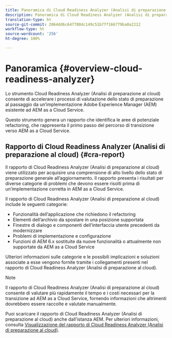```yaml
---
title: Panoramica di Cloud Readiness Analyzer (Analisi di preparazione al cloud)
description: Panoramica di Cloud Readiness Analyzer (Analisi di preparazione al cloud)
translation-type: ht
source-git-commit: 2064dd6c647780dc149c51b7ff166779ba0a2212
workflow-type: ht
source-wordcount: '256'
ht-degree: 100%

---
```



# Panoramica {#overview-cloud-readiness-analyzer}

Lo strumento Cloud Readiness Analyzer (Analisi di preparazione al cloud) consente di accelerare i processi di valutazione dello stato di preparazione al passaggio da un’implementazione Adobe Experience Manager (AEM) esistente ad AEM as a Cloud Service.

Questo strumento genera un rapporto che identifica le aree di potenziale refactoring, che rappresenta il primo passo del percorso di transizione verso AEM as a Cloud Service.

## Rapporto di Cloud Readiness Analyzer (Analisi di preparazione al cloud) {#cra-report}

Il rapporto di Cloud Readiness Analyzer (Analisi di preparazione al cloud) viene utilizzato per acquisire una comprensione di alto livello dello stato di preparazione generale all’aggiornamento. Il rapporto presenta i risultati per diverse categorie di problemi che devono essere risolti prima di un’implementazione corretta in AEM as a Cloud Service.

Il rapporto di Cloud Readiness Analyzer (Analisi di preparazione al cloud) include le seguenti categorie:

* Funzionalità dell’applicazione che richiedono il refactoring
* Elementi dell’archivio da spostare in una posizione supportata
* Finestre di dialogo e componenti dell’interfaccia utente precedenti da modernizzare
* Problemi di implementazione e configurazione
* Funzioni di AEM 6.x sostituite da nuove funzionalità o attualmente non supportate da AEM as a Cloud Service

Ulteriori informazioni sulle categorie e le possibili implicazioni e soluzioni associate a esse vengono fornite tramite i collegamenti presenti nel rapporto di Cloud Readiness Analyzer (Analisi di preparazione al cloud).

>[!NOTE]
>Il rapporto di Cloud Readiness Analyzer (Analisi di preparazione al cloud) consente di valutare più rapidamente il tempo e i costi necessari per la transizione ad AEM as a Cloud Service, fornendo informazioni che altrimenti dovrebbero essere raccolte e valutate manualmente.

Puoi scaricare il rapporto di Cloud Readiness Analyzer (Analisi di preparazione al cloud) anche dall’istanza AEM. Per ulteriori informazioni, consulta [Visualizzazione del rapporto di Cloud Readiness Analyzer (Analisi di preparazione al cloud)](/help/move-to-cloud-service/cloud-readiness-analyzer/using-cloud-readiness-analyzer.md#viewing-report).
